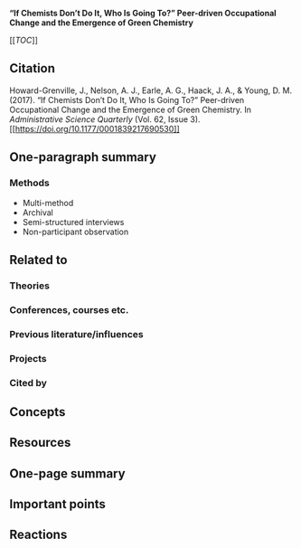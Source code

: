 **“If Chemists Don’t Do It, Who Is Going To?” Peer-driven Occupational Change and the Emergence of Green Chemistry**

[[_TOC_]]

## Citation

Howard-Grenville, J., Nelson, A. J., Earle, A. G., Haack, J. A., & Young, D. M. (2017). “If Chemists Don’t Do It, Who Is Going To?” Peer-driven Occupational Change and the Emergence of Green Chemistry. In _Administrative Science Quarterly_ (Vol. 62, Issue 3). [[https://doi.org/10.1177/0001839217690530]]

## One-paragraph summary



### Methods
* Multi-method
* Archival
* Semi-structured interviews
* Non-participant observation

## Related to

### Theories

### Conferences, courses etc.

### Previous literature/influences

### Projects

### Cited by

## Concepts

## Resources

## One-page summary

## Important points

## Reactions